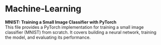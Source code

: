 # Machine-Learning
**MNIST: Training a Small Image Classifier with PyTorch**  
This file provides a PyTorch implementation for training a small image classifier (MNIST) from scratch. It covers building a neural network, training the model, and evaluating its performance.